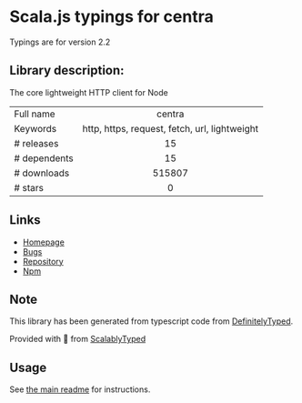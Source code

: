 
# Scala.js typings for centra

Typings are for version 2.2

## Library description:
The core lightweight HTTP client for Node

|                    |                 |
| ------------------ | :-------------: |
| Full name          | centra |
| Keywords           | http, https, request, fetch, url, lightweight |
| # releases         | 15 |
| # dependents       | 15 |
| # downloads        | 515807 |
| # stars            | 0 |

## Links
- [Homepage](https://github.com/ethanent/centra)
- [Bugs](https://github.com/ethanent/centra/issues)
- [Repository](https://github.com/ethanent/centra)
- [Npm](https://www.npmjs.com/package/centra)
    


## Note
This library has been generated from typescript code from [DefinitelyTyped](https://definitelytyped.org).

Provided with :purple_heart: from [ScalablyTyped](https://github.com/oyvindberg/ScalablyTyped)

## Usage
See [the main readme](../../readme.md) for instructions.


